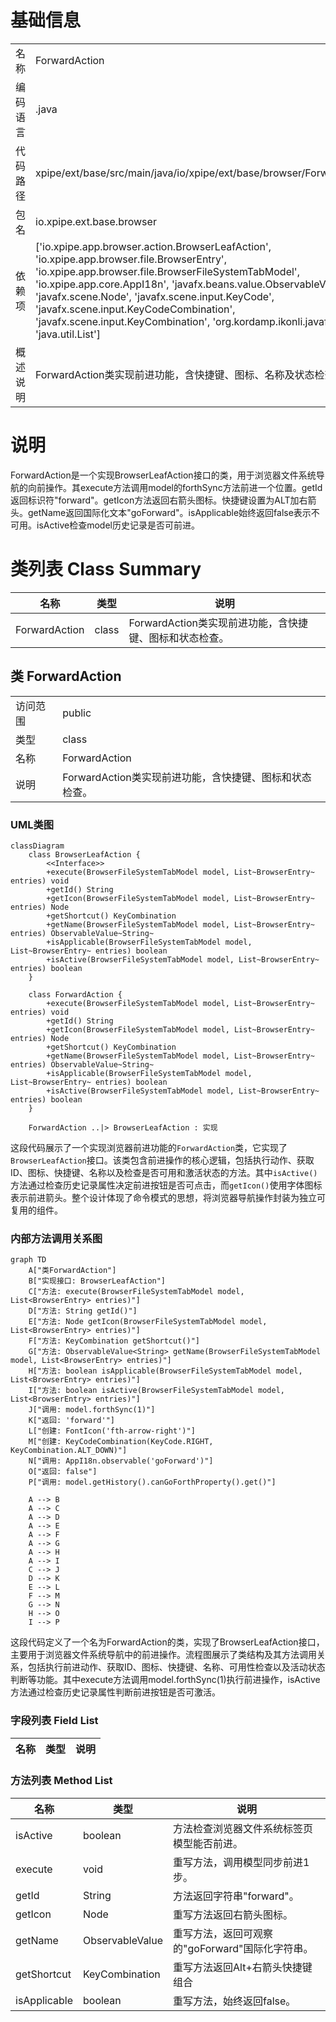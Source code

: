 # 基础信息

|      |      |
|------|------|
| 名称 | ForwardAction |
| 编码语言 | .java |
| 代码路径 | xpipe/ext/base/src/main/java/io/xpipe/ext/base/browser/ForwardAction.java |
| 包名 | io.xpipe.ext.base.browser |
| 依赖项 | ['io.xpipe.app.browser.action.BrowserLeafAction', 'io.xpipe.app.browser.file.BrowserEntry', 'io.xpipe.app.browser.file.BrowserFileSystemTabModel', 'io.xpipe.app.core.AppI18n', 'javafx.beans.value.ObservableValue', 'javafx.scene.Node', 'javafx.scene.input.KeyCode', 'javafx.scene.input.KeyCodeCombination', 'javafx.scene.input.KeyCombination', 'org.kordamp.ikonli.javafx.FontIcon', 'java.util.List'] |
| 概述说明 | ForwardAction类实现前进功能，含快捷键、图标、名称及状态检查。 |

# 说明

ForwardAction是一个实现BrowserLeafAction接口的类，用于浏览器文件系统导航的向前操作。其execute方法调用model的forthSync方法前进一个位置。getId返回标识符"forward"。getIcon方法返回右箭头图标。快捷键设置为ALT加右箭头。getName返回国际化文本"goForward"。isApplicable始终返回false表示不可用。isActive检查model历史记录是否可前进。

# 类列表 Class Summary

| 名称   | 类型  | 说明 |
|-------|------|-------------|
| ForwardAction | class | ForwardAction类实现前进功能，含快捷键、图标和状态检查。 |



## 类 ForwardAction

|      |      |
|------|------|
| 访问范围 | public |
| 类型 | class |
| 名称 | ForwardAction |
| 说明 | ForwardAction类实现前进功能，含快捷键、图标和状态检查。 |


### UML类图

```mermaid
classDiagram
    class BrowserLeafAction {
        <<Interface>>
        +execute(BrowserFileSystemTabModel model, List~BrowserEntry~ entries) void
        +getId() String
        +getIcon(BrowserFileSystemTabModel model, List~BrowserEntry~ entries) Node
        +getShortcut() KeyCombination
        +getName(BrowserFileSystemTabModel model, List~BrowserEntry~ entries) ObservableValue~String~
        +isApplicable(BrowserFileSystemTabModel model, List~BrowserEntry~ entries) boolean
        +isActive(BrowserFileSystemTabModel model, List~BrowserEntry~ entries) boolean
    }

    class ForwardAction {
        +execute(BrowserFileSystemTabModel model, List~BrowserEntry~ entries) void
        +getId() String
        +getIcon(BrowserFileSystemTabModel model, List~BrowserEntry~ entries) Node
        +getShortcut() KeyCombination
        +getName(BrowserFileSystemTabModel model, List~BrowserEntry~ entries) ObservableValue~String~
        +isApplicable(BrowserFileSystemTabModel model, List~BrowserEntry~ entries) boolean
        +isActive(BrowserFileSystemTabModel model, List~BrowserEntry~ entries) boolean
    }

    ForwardAction ..|> BrowserLeafAction : 实现
```

这段代码展示了一个实现浏览器前进功能的`ForwardAction`类，它实现了`BrowserLeafAction`接口。该类包含前进操作的核心逻辑，包括执行动作、获取ID、图标、快捷键、名称以及检查是否可用和激活状态的方法。其中`isActive()`方法通过检查历史记录属性决定前进按钮是否可点击，而`getIcon()`使用字体图标表示前进箭头。整个设计体现了命令模式的思想，将浏览器导航操作封装为独立可复用的组件。


### 内部方法调用关系图

```mermaid
graph TD
    A["类ForwardAction"]
    B["实现接口: BrowserLeafAction"]
    C["方法: execute(BrowserFileSystemTabModel model, List<BrowserEntry> entries)"]
    D["方法: String getId()"]
    E["方法: Node getIcon(BrowserFileSystemTabModel model, List<BrowserEntry> entries)"]
    F["方法: KeyCombination getShortcut()"]
    G["方法: ObservableValue<String> getName(BrowserFileSystemTabModel model, List<BrowserEntry> entries)"]
    H["方法: boolean isApplicable(BrowserFileSystemTabModel model, List<BrowserEntry> entries)"]
    I["方法: boolean isActive(BrowserFileSystemTabModel model, List<BrowserEntry> entries)"]
    J["调用: model.forthSync(1)"]
    K["返回: 'forward'"]
    L["创建: FontIcon('fth-arrow-right')"]
    M["创建: KeyCodeCombination(KeyCode.RIGHT, KeyCombination.ALT_DOWN)"]
    N["调用: AppI18n.observable('goForward')"]
    O["返回: false"]
    P["调用: model.getHistory().canGoForthProperty().get()"]

    A --> B
    A --> C
    A --> D
    A --> E
    A --> F
    A --> G
    A --> H
    A --> I
    C --> J
    D --> K
    E --> L
    F --> M
    G --> N
    H --> O
    I --> P
```

这段代码定义了一个名为ForwardAction的类，实现了BrowserLeafAction接口，主要用于浏览器文件系统导航中的前进操作。流程图展示了类结构及其方法调用关系，包括执行前进动作、获取ID、图标、快捷键、名称、可用性检查以及活动状态判断等功能。其中execute方法调用model.forthSync(1)执行前进操作，isActive方法通过检查历史记录属性判断前进按钮是否可激活。

### 字段列表 Field List

| 名称  | 类型  | 说明 |
|-------|-------|------|

### 方法列表 Method List

| 名称  | 类型  | 说明 |
|-------|-------|------|
| isActive | boolean | 方法检查浏览器文件系统标签页模型能否前进。 |
| execute | void | 重写方法，调用模型同步前进1步。 |
| getId | String | 方法返回字符串"forward"。 |
| getIcon | Node | 重写方法返回右箭头图标。 |
| getName | ObservableValue<String> | 重写方法，返回可观察的"goForward"国际化字符串。 |
| getShortcut | KeyCombination | 重写方法返回Alt+右箭头快捷键组合 |
| isApplicable | boolean | 重写方法，始终返回false。 |




